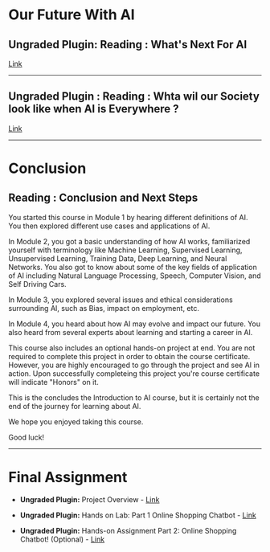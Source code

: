# Our Future With AI

## Ungraded Plugin: Reading : What's Next For AI

[Link](https://author-ide.skills.network/render?token=eyJhbGciOiJIUzI1NiIsInR5cCI6IkpXVCJ9.eyJtZF9pbnN0cnVjdGlvbnNfdXJsIjoiaHR0cHM6Ly9jZi1jb3Vyc2VzLWRhdGEuczMudXMuY2xvdWQtb2JqZWN0LXN0b3JhZ2UuYXBwZG9tYWluLmNsb3VkL0lCTURldmVsb3BlclNraWxsc05ldHdvcmstQUkwMTAxRU4tU2tpbGxzTmV0d29yay9SZWFkaW5ncy9Nb2R1bGU0L1doYXRfTmV4dF9mb3JfQUkubWQiLCJ0b29sX3R5cGUiOiJpbnN0cnVjdGlvbmFsLWxhYiIsImFkbWluIjpmYWxzZSwiaWF0IjoxNjcxMTg5OTA4fQ.4cAW0J6dacWGsznQduEexDAWklTlDqXFPBG0KrHnpJ4)

<hr/>

## Ungraded Plugin : Reading : Whta wil our Society look like when AI is Everywhere ?

[Link](https://author-ide.skills.network/render?token=eyJhbGciOiJIUzI1NiIsInR5cCI6IkpXVCJ9.eyJtZF9pbnN0cnVjdGlvbnNfdXJsIjoiaHR0cHM6Ly9jZi1jb3Vyc2VzLWRhdGEuczMudXMuY2xvdWQtb2JqZWN0LXN0b3JhZ2UuYXBwZG9tYWluLmNsb3VkL0lCTURldmVsb3BlclNraWxsc05ldHdvcmstQUkwMTAxRU4tU2tpbGxzTmV0d29yay9SZWFkaW5ncy9Nb2R1bGU0L1doYXRfd2lsbF9vdXJfU29jaWV0eV9sb29rX2xpa2Vfd2hlbl9BSV9pc19ldmVyeXdoZXJlXy5tZCIsInRvb2xfdHlwZSI6Imluc3RydWN0aW9uYWwtbGFiIiwiYWRtaW4iOmZhbHNlLCJpYXQiOjE2NzYzNTU5NzR9.iD-FFkM0jgwi7qF5OTu2Fn5J33fLqcWVrY9ienyUy40)

<hr/>

# Conclusion

## Reading : Conclusion and Next Steps

You started this course in Module 1 by hearing different definitions of AI.  You then explored different use cases and applications of AI.

In Module 2, you got a basic understanding of how AI works, familiarized yourself with terminology like Machine Learning, Supervised Learning, Unsupervised Learning, Training Data, Deep Learning, and Neural Networks. You also got to know about some of the key fields of application of AI including Natural Language Processing, Speech, Computer Vision, and Self Driving Cars.

In Module 3, you explored several issues and ethical considerations surrounding AI, such as Bias, impact on employment, etc. 

In Module 4, you heard about how AI may evolve and impact our future. You also heard from several experts about learning and starting a career in AI.

This course also includes an optional hands-on project at end. You are not required to complete this project in order to obtain the course certificate. However, you are highly encouraged to go through the project and see AI in action. Upon successfully completeing this project you're course certificate will indicate "Honors" on it.

This is the concludes the Introduction to AI course, but it is certainly not the end of the journey for learning about AI.

We hope you enjoyed taking this course. 

Good luck!

<hr/>

# Final Assignment

- **Ungraded Plugin:** Project Overview - [Link](https://cf-courses-data.s3.us.cloud-object-storage.appdomain.cloud/IBMDeveloperSkillsNetwork-AI0101EN-SkillsNetwork/labs/FinalAssignment-coursera/Project_overview_online_shopping_chatbot.md.html?origin=www.coursera.org)

- **Ungraded Plugin:** Hands on Lab: Part 1 Online Shopping Chatbot - [Link](https://cf-courses-data.s3.us.cloud-object-storage.appdomain.cloud/IBMDeveloperSkillsNetwork-AI0101EN-SkillsNetwork/labs/FinalAssignment-coursera/Online_Shoping_Chatbot_Part1.md.html?origin=www.coursera.org)

- **Ungraded Plugin:** Hands-on Assignment Part 2: Online Shopping Chatbot! (Optional) - [Link](https://author-ide.skills.network/render?token=eyJhbGciOiJIUzI1NiIsInR5cCI6IkpXVCJ9.eyJtZF9pbnN0cnVjdGlvbnNfdXJsIjoiaHR0cHM6Ly9jZi1jb3Vyc2VzLWRhdGEuczMudXMuY2xvdWQtb2JqZWN0LXN0b3JhZ2UuYXBwZG9tYWluLmNsb3VkL0lCTURldmVsb3BlclNraWxsc05ldHdvcmstQUkwMTAxRU4tU2tpbGxzTmV0d29yay9sYWJzL0ZpbmFsQXNzaWdubWVudC1jb3Vyc2VyYS9PbmxpbmVfU2hvcHBpbmdfQ2hhdGJvdF9QYXJ0Mi5tZCIsInRvb2xfdHlwZSI6Imluc3RydWN0aW9uYWwtbGFiIiwiYWRtaW4iOmZhbHNlLCJpYXQiOjE2ODAwNjk0NDl9.f1R0wpcIUkbMohBmtB7qCveNgW_W0KeyAGaPLwq9xyI)